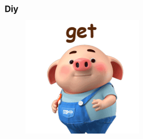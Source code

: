 # Diy
 <div align=center>
<img src="https://raw.githubusercontent.com/Jejz168/picture/main/1.gif" width="370" height="370">
</div>
